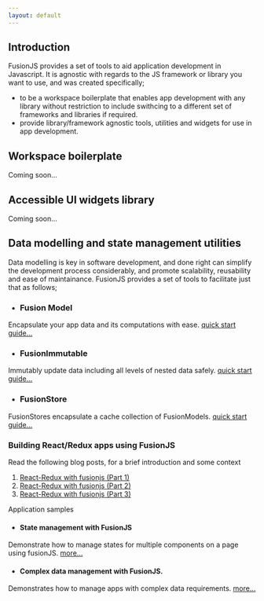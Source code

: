 ```yaml
---
layout: default
---
```


## [](#header-2)Introduction
FusionJS provides a set of tools to aid application development in Javascript. 
It is agnostic with regards to the JS framework or library you want to use, 
and was created specifically;

 *  to be a workspace boilerplate that enables app development with any library without restriction to include swithcing to a different set of frameworks and libraries if required. 
 *  provide library/framework agnostic tools, utilities and widgets for use in app development.

## [](#header-2)Workspace boilerplate
Coming soon...

## [](#header-2)Accessible UI widgets library
Coming soon...

## [](#header-2)Data modelling and state management utilities

Data modelling is key in software development, and done right can simplify the development process considerably,
and promote scalability, reusability and ease of maintainance. FusionJS provides a set of tools to facilitate
just that as follows;

* ### [](#header-3) Fusion Model
Encapsulate your app data and its computations with ease.
[quick start guide...](fusion-model-quick-starter-guide)

* ### [](#header-3)FusionImmutable
Immutably update data including all levels of nested data safely. [quick start guide...](fusion-immutable)

* ### [](#header-3)FusionStore
FusionStores encapsulate a cache collection of FusionModels. [quick start guide...](fusion-store)


### Building React/Redux apps using FusionJS

 Read the following blog posts, for a brief introduction and some context
 1. <a href="http://developer.roadrulesz.com/blog/react_redux_with_fusionjs.html" target="_blank">React-Redux with fusionjs (Part 1)</a>
 2. <a href="http://developer.roadrulesz.com/blog/react_redux_with_fusionjs_2.html" target="_blank">React-Redux with fusionjs (Part 2)</a>
 3. <a href="http://developer.roadrulesz.com/blog/react_redux_with_fusionjs_3.html" target="_blank">React-Redux with fusionjs (Part 3)</a>


Application samples
 * #### State management with FusionJS 
 Demonstrate how to manage states for multiple components on a page using fusionJS. [more...](state-management)
 * #### Complex data management with FusionJS. 
 Demonstrates how to manage apps with complex data requirements. [more...](complex-data)

    


